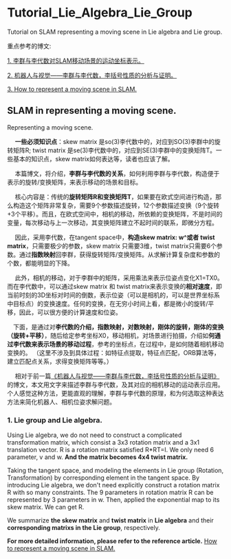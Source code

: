 # Tutorial_Lie_Algebra_Lie_Group
Tutorial on SLAM representing a moving scene in Lie algebra and Lie group.

重点参考的博文: 

[1. 李群与李代数对SLAM移动场景的运动坐标表示。](https://blog.csdn.net/qq_32998593/article/details/124801605?spm=1001.2014.3001.5501)

[2. 机器人与视觉——李群与李代数，李括号性质的分析与证明。](https://blog.csdn.net/qq_32998593/article/details/124684758?spm=1001.2014.3001.5501)

[3. How to represent a moving scene in SLAM.](https://blog.csdn.net/qq_32998593/article/details/124801605?spm=1001.2014.3001.5501)

## SLAM in representing a moving scene.

Representing a moving scene.

&emsp; **一些必须知识点**：skew matrix 是so(3)李代数中的，对应到SO(3)李群中的旋转矩阵R; twist matrix 是se(3)李代数中的，对应到SE(3)李群中的变换矩阵T。一些基本的知识点，skew matrix如何表达等，读者也应该了解。

&emsp; 本篇博文，将介绍，**李群与李代数的关系**，如何利用李群与李代数，构造便于表示的旋转/变换矩阵，来表示移动的场景和目标。
	
&emsp; 核心内容是：传统的**旋转矩阵R和变换矩阵T**，如果要在欧式空间进行构造，那么构造这个矩阵非常复杂，需要9个参数描述旋转，12个参数描述变换（9个旋转+3个平移）。而且，在欧式空间中，相机的移动，所依赖的变换矩阵，不是时间的变量，每次移动与上一次移动，其变换矩阵建立不起时间的联系，即微分方程。

&emsp; 因此，采用李代数，在tangent space中，**构造skew matrix: w^或者 twist matrix**，只需要极少的参数，skew matrix 只需要3维，twist matrix只需要6个参数。通过**指数映射**回李群，获得旋转矩阵/变换矩阵。从求解计算复杂度和参数的个数，都能明显的下降。

&emsp; 此外，相机的移动，对于李群中的矩阵，采用乘法来表示位姿点变化X1=TX0。而在李代数中，可以通过skew matrix 和 twist matrix来表示变换的**相对速度**，即当前时刻的3D坐标对时间的倒数，表示位姿（可以是相机的，可以是世界坐标系中目标点）的变换速度。任何的变换，在无穷小时间上看，都是微小的旋转/平移，因此，可以很方便的计算速度和位姿。

&emsp;下面，是通过对**李代数的介绍，指数映射，对数映射，刚体的旋转，刚体的变换（旋转+平移）**，随后给定参考坐标X0，移动相机，对场景进行拍摄，介绍如**何通过李代数来表示场景的移动过程**，参考的坐标点，在过程中，是如何随着相机移动变换的。
（这里不涉及到具体过程：如特征点提取，特征点匹配，ORB算法等，建立匹配点关系，求得变换矩阵等等。）

&emsp; 相对于前一篇[《机器人与视觉——李群与李代数，李括号性质的分析与证明》](https://blog.csdn.net/qq_32998593/article/details/124684758?spm=1001.2014.3001.5501)的博文，本文用文字来描述李群与李代数，及其对应的相机移动的运动表示应用。个人感觉这种方法，更能直观的理解，李群与李代数的原理，和为何选取这种表达方法来简化机器人、相机位姿求解问题。

### 1. Lie group and Lie algebra.

Using Lie algebra, we do not need to construct a complicated transformation matrix, which consist a 3x3 rotation matrix and a 3x1 translation vector. R is a rotation matrix satisfied R*RT=I. We only need 6 parameter, v and w. **And the matrix becomes 4x4 twist matrix.**

Taking the tangent space, and modeling the elements in Lie group (Rotation, Transformation) by corresponding element in the tangent space.
By introducing Lie algebra, we don't need explicitly construct a rotation matrix R with so many constraints. The 9 parameters in rotation matrix R can be represented by 3 parameters in w. Then, applied the exponential map to its skew matrix. We can get R. 

We summarize **the skew matrix** and **twist matrix** in **Lie algebra** and their **corresponding matrixs in the Lie group**, respectively.

**For more detailed information, please refer to the reference article.**
[How to represent a moving scene in SLAM.](https://blog.csdn.net/qq_32998593/article/details/124801605?spm=1001.2014.3001.5501)
